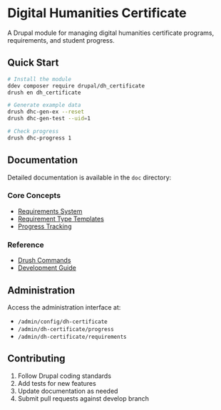 # Digital Humanities Certificate

A Drupal module for managing digital humanities certificate programs, requirements, and student progress.

## Quick Start

```bash
# Install the module
ddev composer require drupal/dh_certificate
drush en dh_certificate

# Generate example data
drush dhc-gen-ex --reset
drush dhc-gen-test --uid=1

# Check progress
drush dhc-progress 1
```

## Documentation

Detailed documentation is available in the `doc` directory:

### Core Concepts
- [Requirements System](doc/requirements.md)
- [Requirement Type Templates](doc/requirement-templates.md)
- [Progress Tracking](doc/progress.md)

### Reference
- [Drush Commands](doc/drush.md)
- [Development Guide](doc/development.md)

## Administration

Access the administration interface at:
- `/admin/config/dh-certificate`
- `/admin/dh-certificate/progress`
- `/admin/dh-certificate/requirements`

## Contributing

1. Follow Drupal coding standards
2. Add tests for new features
3. Update documentation as needed
4. Submit pull requests against develop branch
